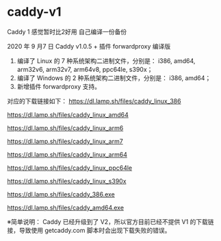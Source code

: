 # caddy-v1
Caddy 1 感觉暂时比2好用 自己编译一份备份


2020 年 9 月7 日 Caddy v1.0.5 + 插件 forwardproxy 编译版

1. 编译了 Linux 的 7 种系统架构二进制文件，分别是：
i386, amd64, arm32v6, arm32v7, arm64v8, ppc64le, s390x；
2. 编译了 Windows 的 2 种系统架构二进制文件，分别是：
i386, amd64；
3. 新增插件 forwardproxy 支持。

对应的下载链接如下：
https://dl.lamp.sh/files/caddy_linux_386

https://dl.lamp.sh/files/caddy_linux_amd64

https://dl.lamp.sh/files/caddy_linux_arm6

https://dl.lamp.sh/files/caddy_linux_arm7

https://dl.lamp.sh/files/caddy_linux_arm64

https://dl.lamp.sh/files/caddy_linux_ppc64le

https://dl.lamp.sh/files/caddy_linux_s390x


https://dl.lamp.sh/files/caddy_386.exe

https://dl.lamp.sh/files/caddy_amd64.exe


※简单说明：
Caddy 已经升级到了 V2，所以官方目前已经不提供 V1 的下载链接，导致使用 getcaddy.com 脚本时会出现下载失败的错误。
